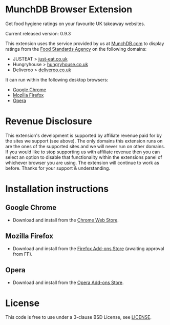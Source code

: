 # MunchDB Browser Extension

Get food hygiene ratings on your favourite UK takeaway websites.

Current released version: 0.9.3

This extension uses the service provided by us at [MunchDB.com][MunchDB] to
display ratings from the [Food Standards Agency][FSA] on the following
domains:

* JUSTEAT > [just-eat.co.uk][JUSTEAT]
* Hungryhouse > [hungryhouse.co.uk][Hungryhouse]
* Deliveroo > [deliveroo.co.uk][Deliveroo]

It can run within the following desktop browsers:

* [Google Chrome][Chrome]
* [Mozilla Firefox][Firefox]
* [Opera][Opera]

# Revenue Disclosure

This extension's development is supported by affiliate revenue paid
for by the sites we support (see above). The only domains this extension
runs on are the ones of the supported sites and we will never run on
other domains. If you would like to stop supporting us with affiliate
revenue then you can select an option to disable that functionality
within the extensions panel of whichever browser you are using. The
extension will continue to work as before. Thanks for your support &
understanding.

# Installation instructions

## Google Chrome

* Download and install from the [Chrome Web Store][Chrome].

## Mozilla Firefox

* Download and install from the [Firefox Add-ons Store][Firefox] (awaiting approval from FF).

## Opera

* Download and install from the [Opera Add-ons Store][Opera].

# License

This code is free to use under a 3-clause BSD License, see [LICENSE][LICENSE].


[MunchDB]: https://munchdb.com "Food Hygiene ratings for JUSTEAT & Hungryhouse takeway websites"
[FSA]: http://fsa.gov.uk "The UK's Food Standards Agency"

[JUSTEAT]: http://www.just-eat.co.uk
[Hungryhouse]: https://hungryhouse.co.uk
[Deliveroo]: https://deliveroo.co.uk/

[Chrome]: https://chrome.google.com/webstore/detail/munchdb-food-hygiene-rati/diocoabnonklkkkmhchegbfjmekfjfpm
[Firefox]: https://addons.mozilla.org/en-US/firefox/addon/munchdb/
[Opera]: https://addons.opera.com/extensions/details/munchdb-food-hygiene-ratings-for-takeaways/

[LICENSE]: https://github.com/munchdb/munch-browser-extension/blob/master/LICENSE
